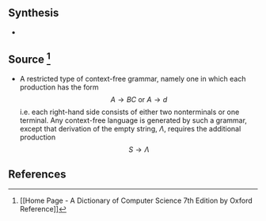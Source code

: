 ## Synthesis
- 
## Source [^1]
- A restricted type of context-free grammar, namely one in which each production has the form$$A \rightarrow BC \text{ or } A \rightarrow d$$i.e. each right-hand side consists of either two nonterminals or one terminal. Any context-free language is generated by such a grammar, except that derivation of the empty string, $\Lambda$, requires the additional production$$S \rightarrow \Lambda$$
## References

[^1]: [[Home Page - A Dictionary of Computer Science 7th Edition by Oxford Reference]]